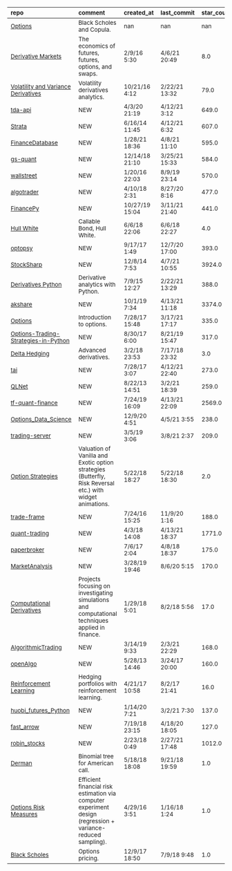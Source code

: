 | <sub>repo</sub>                                                                                                                          | <sub>comment</sub>                                                                                                      | <sub>created_at</sub>     | <sub>last_commit</sub>   | <sub>star_count</sub>   | <sub>repo_status</sub>              | <sub>rating</sub>   |
|:-----------------------------------------------------------------------------------------------------------------------------------------|:------------------------------------------------------------------------------------------------------------------------|:--------------------------|:-------------------------|:------------------------|:------------------------------------|:--------------------|
| <sub>[Options](https://github.com/PHBS/2018.M1.ASP/tree/master/py)</sub>                                                                 | <sub>Black Scholes and Copula.</sub>                                                                                    | <sub>nan</sub>            | <sub>nan</sub>           | <sub>nan</sub>          | <sub>:heavy_check_mark:</sub>       | <sub></sub>         |
| <sub>[Derivative Markets](https://github.com/broughtj/Fin6470/tree/master/Notebooks)</sub>                                               | <sub>The economics of futures, futures, options, and swaps.</sub>                                                       | <sub>2/9/16 5:30</sub>    | <sub>4/6/21 20:49</sub>  | <sub>8.0</sub>          | <sub>:heavy_check_mark:</sub>       | <sub></sub>         |
| <sub>[Volatility and Variance Derivatives](https://github.com/yhilpisch/lvvd/tree/master/lvvd)</sub>                                     | <sub>Volatility derivatives analytics.</sub>                                                                            | <sub>10/21/16 4:12</sub>  | <sub>2/22/21 13:32</sub> | <sub>79.0</sub>         | <sub>:heavy_check_mark:</sub>       | <sub></sub>         |
| <sub>[tda-api](https://github.com/alexgolec/tda-api)</sub>                                                                               | <sub>NEW</sub>                                                                                                          | <sub>4/3/20 21:19</sub>   | <sub>4/12/21 3:12</sub>  | <sub>649.0</sub>        | <sub>:heavy_check_mark:</sub>       | <sub></sub>         |
| <sub>[Strata](https://github.com/OpenGamma/Strata)</sub>                                                                                 | <sub>NEW</sub>                                                                                                          | <sub>6/16/14 11:45</sub>  | <sub>4/12/21 6:32</sub>  | <sub>607.0</sub>        | <sub>:heavy_check_mark:</sub>       | <sub></sub>         |
| <sub>[FinanceDatabase](https://github.com/JerBouma/FinanceDatabase)</sub>                                                                | <sub>NEW</sub>                                                                                                          | <sub>1/28/21 18:36</sub>  | <sub>4/8/21 11:10</sub>  | <sub>595.0</sub>        | <sub>:heavy_check_mark:</sub>       | <sub></sub>         |
| <sub>[gs-quant](https://github.com/goldmansachs/gs-quant)</sub>                                                                          | <sub>NEW</sub>                                                                                                          | <sub>12/14/18 21:10</sub> | <sub>3/25/21 15:33</sub> | <sub>584.0</sub>        | <sub>:heavy_check_mark:</sub>       | <sub></sub>         |
| <sub>[wallstreet](https://github.com/mcdallas/wallstreet)</sub>                                                                          | <sub>NEW</sub>                                                                                                          | <sub>1/20/16 22:03</sub>  | <sub>8/9/19 23:14</sub>  | <sub>570.0</sub>        | <sub>:heavy_check_mark:</sub>       | <sub></sub>         |
| <sub>[algotrader](https://github.com/torreyleonard/algotrader)</sub>                                                                     | <sub>NEW</sub>                                                                                                          | <sub>4/10/18 2:31</sub>   | <sub>8/27/20 8:16</sub>  | <sub>477.0</sub>        | <sub>:heavy_check_mark:</sub>       | <sub></sub>         |
| <sub>[FinancePy](https://github.com/domokane/FinancePy)</sub>                                                                            | <sub>NEW</sub>                                                                                                          | <sub>10/27/19 15:04</sub> | <sub>3/11/21 21:40</sub> | <sub>441.0</sub>        | <sub>:heavy_check_mark:</sub>       | <sub></sub>         |
| <sub>[Hull White](https://github.com/rstreppa/valuation-callables-HullWhite/blob/master/CallableBond_HullWhite.ipynb)</sub>              | <sub>Callable Bond, Hull White.</sub>                                                                                   | <sub>6/6/18 22:06</sub>   | <sub>6/6/18 22:27</sub>  | <sub>4.0</sub>          | <sub>:heavy_multiplication_x:</sub> | <sub></sub>         |
| <sub>[optopsy](https://github.com/michaelchu/optopsy)</sub>                                                                              | <sub>NEW</sub>                                                                                                          | <sub>9/17/17 1:49</sub>   | <sub>12/7/20 17:00</sub> | <sub>393.0</sub>        | <sub>:heavy_check_mark:</sub>       | <sub></sub>         |
| <sub>[StockSharp](https://github.com/StockSharp/StockSharp)</sub>                                                                        | <sub>NEW</sub>                                                                                                          | <sub>12/8/14 7:53</sub>   | <sub>4/7/21 10:55</sub>  | <sub>3924.0</sub>       | <sub>:heavy_check_mark:</sub>       | <sub></sub>         |
| <sub>[Derivatives Python](https://github.com/yhilpisch/dawp/tree/master/python36)</sub>                                                  | <sub>Derivative analytics with Python.</sub>                                                                            | <sub>7/9/15 12:27</sub>   | <sub>2/22/21 13:29</sub> | <sub>388.0</sub>        | <sub>:heavy_check_mark:</sub>       | <sub></sub>         |
| <sub>[akshare](https://github.com/jindaxiang/akshare)</sub>                                                                              | <sub>NEW</sub>                                                                                                          | <sub>10/1/19 7:34</sub>   | <sub>4/13/21 11:18</sub> | <sub>3374.0</sub>       | <sub>:heavy_check_mark:</sub>       | <sub></sub>         |
| <sub>[Options](https://github.com/QuantConnect/Tutorials/tree/master/06%20Introduction%20to%20Options%5B%5D)</sub>                       | <sub>Introduction to options.</sub>                                                                                     | <sub>7/28/17 15:48</sub>  | <sub>3/17/21 17:17</sub> | <sub>335.0</sub>        | <sub>:heavy_check_mark:</sub>       | <sub></sub>         |
| <sub>[Options-Trading-Strategies-in-Python](https://github.com/PyPatel/Options-Trading-Strategies-in-Python)</sub>                       | <sub>NEW</sub>                                                                                                          | <sub>8/30/17 6:00</sub>   | <sub>8/21/19 15:47</sub> | <sub>317.0</sub>        | <sub>:heavy_check_mark:</sub>       | <sub></sub>         |
| <sub>[Delta Hedging](https://github.com/RobinsonGarcia/delta-hedging)</sub>                                                              | <sub>Advanced derivatives.</sub>                                                                                        | <sub>3/2/18 23:53</sub>   | <sub>7/17/18 23:32</sub> | <sub>3.0</sub>          | <sub>:heavy_multiplication_x:</sub> | <sub></sub>         |
| <sub>[tai](https://github.com/fremantle-industries/tai)</sub>                                                                            | <sub>NEW</sub>                                                                                                          | <sub>7/28/17 3:07</sub>   | <sub>4/12/21 22:40</sub> | <sub>273.0</sub>        | <sub>:heavy_check_mark:</sub>       | <sub></sub>         |
| <sub>[QLNet](https://github.com/amaggiulli/QLNet)</sub>                                                                                  | <sub>NEW</sub>                                                                                                          | <sub>8/22/13 14:51</sub>  | <sub>3/2/21 18:39</sub>  | <sub>259.0</sub>        | <sub>:heavy_check_mark:</sub>       | <sub></sub>         |
| <sub>[tf-quant-finance](https://github.com/google/tf-quant-finance)</sub>                                                                | <sub>NEW</sub>                                                                                                          | <sub>7/24/19 16:09</sub>  | <sub>4/13/21 22:09</sub> | <sub>2569.0</sub>       | <sub>:heavy_check_mark:</sub>       | <sub></sub>         |
| <sub>[Options_Data_Science](https://github.com/yugedata/Options_Data_Science)</sub>                                                      | <sub>NEW</sub>                                                                                                          | <sub>12/9/20 4:51</sub>   | <sub>4/5/21 3:55</sub>   | <sub>238.0</sub>        | <sub>:heavy_check_mark:</sub>       | <sub></sub>         |
| <sub>[trading-server](https://github.com/s-brez/trading-server)</sub>                                                                    | <sub>NEW</sub>                                                                                                          | <sub>3/5/19 3:06</sub>    | <sub>3/8/21 2:37</sub>   | <sub>209.0</sub>        | <sub>:heavy_check_mark:</sub>       | <sub></sub>         |
| <sub>[Option Strategies](https://github.com/rstreppa/valuation-OptionStrategies)</sub>                                                   | <sub>Valuation of Vanilla and Exotic option strategies (Butterfly, Risk Reversal etc.) with widget animations.</sub>    | <sub>5/22/18 18:27</sub>  | <sub>5/22/18 18:30</sub> | <sub>2.0</sub>          | <sub>:heavy_multiplication_x:</sub> | <sub></sub>         |
| <sub>[trade-frame](https://github.com/rburkholder/trade-frame)</sub>                                                                     | <sub>NEW</sub>                                                                                                          | <sub>7/24/16 15:25</sub>  | <sub>11/9/20 1:16</sub>  | <sub>188.0</sub>        | <sub>:heavy_check_mark:</sub>       | <sub></sub>         |
| <sub>[quant-trading](https://github.com/je-suis-tm/quant-trading)</sub>                                                                  | <sub>NEW</sub>                                                                                                          | <sub>4/3/18 14:08</sub>   | <sub>4/13/21 18:37</sub> | <sub>1771.0</sub>       | <sub>:heavy_check_mark:</sub>       | <sub></sub>         |
| <sub>[paperbroker](https://github.com/philipodonnell/paperbroker)</sub>                                                                  | <sub>NEW</sub>                                                                                                          | <sub>7/6/17 2:04</sub>    | <sub>4/8/18 18:37</sub>  | <sub>175.0</sub>        | <sub>:heavy_multiplication_x:</sub> | <sub></sub>         |
| <sub>[MarketAnalysis](https://github.com/Poseyy/MarketAnalysis)</sub>                                                                    | <sub>NEW</sub>                                                                                                          | <sub>3/28/19 19:46</sub>  | <sub>8/6/20 5:15</sub>   | <sub>170.0</sub>        | <sub>:heavy_check_mark:</sub>       | <sub></sub>         |
| <sub>[Computational Derivatives](https://github.com/chenbowen184/Computational_Finance)</sub>                                            | <sub>Projects focusing on investigating simulations and computational techniques applied in finance.</sub>              | <sub>1/29/18 5:01</sub>   | <sub>8/2/18 5:56</sub>   | <sub>17.0</sub>         | <sub>:heavy_multiplication_x:</sub> | <sub></sub>         |
| <sub>[AlgorithmicTrading](https://github.com/JerBouma/AlgorithmicTrading)</sub>                                                          | <sub>NEW</sub>                                                                                                          | <sub>3/14/19 9:33</sub>   | <sub>2/3/21 22:29</sub>  | <sub>168.0</sub>        | <sub>:heavy_check_mark:</sub>       | <sub></sub>         |
| <sub>[openAlgo](https://github.com/mtompkins/openAlgo)</sub>                                                                             | <sub>NEW</sub>                                                                                                          | <sub>5/28/13 14:46</sub>  | <sub>3/24/17 20:00</sub> | <sub>160.0</sub>        | <sub>:heavy_multiplication_x:</sub> | <sub></sub>         |
| <sub>[Reinforcement Learning](https://github.com/FinTechies/HedgingRL)</sub>                                                             | <sub>Hedging portfolios with reinforcement learning.</sub>                                                              | <sub>4/21/17 10:58</sub>  | <sub>8/2/17 21:41</sub>  | <sub>16.0</sub>         | <sub>:heavy_multiplication_x:</sub> | <sub></sub>         |
| <sub>[huobi_futures_Python](https://github.com/hbdmapi/huobi_futures_Python)</sub>                                                       | <sub>NEW</sub>                                                                                                          | <sub>1/14/20 7:21</sub>   | <sub>3/2/21 7:30</sub>   | <sub>137.0</sub>        | <sub>:heavy_check_mark:</sub>       | <sub></sub>         |
| <sub>[fast_arrow](https://github.com/westonplatter/fast_arrow)</sub>                                                                     | <sub>NEW</sub>                                                                                                          | <sub>7/19/18 23:15</sub>  | <sub>4/18/20 18:05</sub> | <sub>127.0</sub>        | <sub>:heavy_check_mark:</sub>       | <sub></sub>         |
| <sub>[robin_stocks](https://github.com/jmfernandes/robin_stocks)</sub>                                                                   | <sub>NEW</sub>                                                                                                          | <sub>2/23/18 0:49</sub>   | <sub>2/27/21 17:48</sub> | <sub>1012.0</sub>       | <sub>:heavy_check_mark:</sub>       | <sub></sub>         |
| <sub>[Derman](https://github.com/rstreppa/valuation-convertibles-Goldman1994/blob/master/ConvertibleBond_Goldman1994_Derman.ipynb)</sub> | <sub>Binomial tree for American call.</sub>                                                                             | <sub>5/18/18 18:08</sub>  | <sub>9/21/18 19:59</sub> | <sub>1.0</sub>          | <sub>:heavy_multiplication_x:</sub> | <sub></sub>         |
| <sub>[Options Risk Measures](https://github.com/wanglouis49/risk_estimation)</sub>                                                       | <sub>Efficient financial risk estimation via computer experiment design (regression + variance-reduced sampling).</sub> | <sub>4/29/16 3:51</sub>   | <sub>1/16/18 1:24</sub>  | <sub>1.0</sub>          | <sub>:heavy_multiplication_x:</sub> | <sub></sub>         |
| <sub>[Black Scholes](https://github.com/irajwani/numerical_methods_python/blob/master/black_scholes.ipynb)</sub>                         | <sub>Options pricing.</sub>                                                                                             | <sub>12/9/17 18:50</sub>  | <sub>7/9/18 9:48</sub>   | <sub>1.0</sub>          | <sub>:heavy_multiplication_x:</sub> | <sub></sub>         |